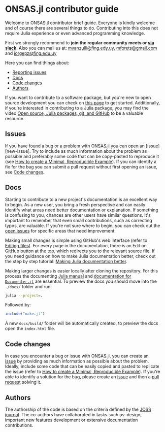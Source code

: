 # ONSAS.jl contributor guide

Welcome to ONSAS.jl contributor brief guide. Everyone is kindly welcome and of  course there are several things to do. Contributing into this does not require Julia experience or even advanced programming knowledge.

First we strongly recommend to **join the regular community meets or [via slack][slack-link]**. Also you can mail us at: [mvanzulli@fing.edy.uy][mailto-mvanzulli], [mforets@gmail.com][mailto-mforets] and [jorgepz@fing.edu.uy][mailto-jorgepz]

Here you can find things about:

 - [Reporting issues](#issues)
 - [Docs](#docs)
 - [Code changes](#code-changes)
 - [Authors](#authors)

If you want to contribute to a software package, but you're new to open source development you can check on [this page][contributing] to get started. Additionally, if you're interested in contributing to a Julia package, you may find the video [Open source, Julia packages, git, and GitHub][tim-git] to be a valuable resource. 

## Issues

If you have found a bug or a problem with ONSAS.jl you can open an [issue][new-issue]. Try to include as much information about the problem as possible and preferably some code that can be copy-pasted to reproduce it (see [How to create a Minimal, Reproducible Example][create-rep-example]). If you can identify a fix for the bug you can submit a pull request without first opening an issue, see [Code changes](#code-changes).

## Docs

Starting to contribute to a new project's documentation is an excellent way to begin. As a new user, you bring a fresh perspective and can easily identify what areas need better documentation or explanation. If something is confusing to you, chances are other users have similar questions. It's important to remember that even small contributions, such as correcting typos, are valuable. If you're not sure where to begin, you can check out the [open issues][open-issues] for specific areas that need improvement.

Making small changes is simple using GitHub's web interface (refer to [Editing files][gh-edit-files]). For every page in the documentation, there is an Edit on GitHub button at the top, which redirects you to the relevant source file. If you need guidance on how to make Julia documentation better, check out the step by step tutorial: [Making Julia documentation better][tim-doc]. 

Making larger changes is easier locally after cloning the repository. For this process the documenting [Julia manual][julia-doc] and [documentation for `Documenter.jl`][documenter] are essential. To preview the docs you should move into the `./docs/` folder and run: 

```bash
julia --project=.
```

Followed by:

```julia
include("make.jl")
```

A new `docs/build/` folder will be automatically created, to preview the docs open the `index.html` file. 


## Code changes

In case you encounter a bug or issue with ONSAS.jl, you can create an [issue][open-issues] by providing as much information as possible about the problem. Ideally, include some code that can be easily copied and pasted to replicate the issue (refer to [How to create a Minimal, Reproducible Example][create-rep-example]). If you're able to identify a solution for the bug, please create an [issue][open-issues] and then a [pull request][open-pull-request] solving it.  


## Authors 

The authorship of the code is based on the criteria defined by the [JOSS journal][joss]. The co-authors have collaborated in tasks such as: design, important new features development or extensive documentation contributions.


[documenter]: https://juliadocs.github.io/Documenter.jl/
[tim-git]: https://youtu.be/cquJ9kPkwR8
[tim-doc]: https://youtu.be/ZpH1ry8qqfw
[gh-edit-files]: https://docs.github.com/en/repositories/working-with-files/managing-files/editing-files#editing-files-in-another-users-repository
[contributing]: https://contributing.md/
[open-issues]: https://github.com/ONSAS/ONSAS.jl/issues/new
[open-pull-request]: https://github.com/ONSAS/ONSAS.jl/compare
[create-rep-example]: https://stackoverflow.com/help/minimal-reproducible-example
[julia-doc]: https://docs.julialang.org/en/v1/manual/documentation/
[mailto-jorgepz]: mailto:jorgepz@fing.edu.uy
[mailto-mvanzulli]: mailto:mvanzulli@fing.edu.uy
[mailto-mforets]: mailto:mforets@gmail.com
[slack-link]: https://app.slack.com/client/T04QWNG5T2Q/C04R6TMDV0R
[joss]: https://joss.theoj.org/